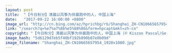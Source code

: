 ```yaml
---
layout: post
title:  "【今日秋分】清晨以风筝为伴晨跑中的人，中国上海"
date:   "2017-09-22 16:00:00 +0800"
image_url: "http://cn.bing.com/az/hprichbg/rb/Shanghai_ZH-CN10665657954_1920x1080.jpg"
link: "/search?q=%e7%a7%8b%e5%88%86&form=hpcapt&mkt=zh-cn"
copyright: "【今日秋分】清晨以风筝为伴晨跑中的人，中国上海 (© Kiszon Pascal/Getty Images)"
image_hash: "5d6129d7eb5f40bf192b890b07e0b09d"
image_filename: "Shanghai_ZH-CN10665657954_1920x1080.jpg"
---
```

